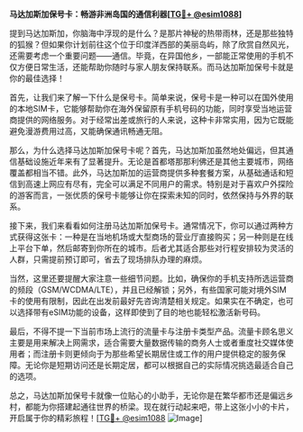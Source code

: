 **马达加斯加保号卡：畅游非洲岛国的通信利器[[TG💪+ @esim1088](https://t.me/s/esim1088)]**

提到马达加斯加，你脑海中浮现的是什么？是那片神秘的热带雨林，还是那些独特的狐猴？但如果你计划前往这个位于印度洋西部的美丽岛屿，除了欣赏自然风光，还需要考虑一个重要问题——通信。毕竟，在异国他乡，一部能正常使用的手机不仅方便日常生活，还能帮助你随时与家人朋友保持联系。而马达加斯加保号卡就是你的最佳选择！

首先，让我们来了解一下什么是保号卡。简单来说，保号卡是一种可以在国外使用的本地SIM卡，它能够帮助你在海外保留原有手机号码的功能，同时享受当地运营商提供的网络服务。对于经常出差或旅行的人来说，这种卡非常实用，因为它既能避免漫游费用过高，又能确保通讯畅通无阻。

那么，为什么选择马达加斯加保号卡呢？首先，马达加斯加虽然地处偏远，但其通信基础设施近年来有了显著提升。无论是首都塔那那利佛还是其他主要城市，网络覆盖都相当不错。此外，马达加斯加的运营商提供多种套餐方案，从基础通话和短信到高速上网应有尽有，完全可以满足不同用户的需求。特别是对于喜欢户外探险的游客而言，一张优质的保号卡能够让你在探索未知的同时，依然保持与外界的联系。

接下来，我们来看看如何注册马达加斯加保号卡。通常情况下，你可以通过两种方式获得这张卡：一种是在当地机场或大型商场的营业厅直接购买；另一种则是在线上平台下单，然后邮寄到你所在的城市。后者尤其适合那些对行程安排较为灵活的人群，只需提前预订即可，省去了现场排队办理的麻烦。

当然，这里还要提醒大家注意一些细节问题。比如，确保你的手机支持所选运营商的频段（GSM/WCDMA/LTE），并且已经解锁；另外，有些国家可能对境外SIM卡的使用有限制，因此在出发前最好先咨询清楚相关规定。如果实在不确定，也可以选择带有eSIM功能的设备，这样即使到了目的地也能轻松激活新号码。

最后，不得不提一下当前市场上流行的流量卡与注册卡类型产品。流量卡顾名思义主要是用来解决上网需求，适合需要大量数据传输的商务人士或者重度社交媒体使用者；而注册卡则更倾向于为那些希望长期居住或工作的用户提供稳定的服务保障。无论你是短期访问还是长期定居，都可以根据自己的实际情况挑选最适合自己的选项。

总之，马达加斯加保号卡就像一位贴心的小助手，无论你是在繁华都市还是偏远乡村，都能为你搭建起通往世界的桥梁。现在就行动起来吧，带上这张小小的卡片，开启属于你的精彩旅程！[[TG💪+ @esim1088](https://t.me/s/esim1088) ![Image](https://i.postimg.cc/4NQfJmqS/Snipaste-2025-05-13-00-14-12.png)]